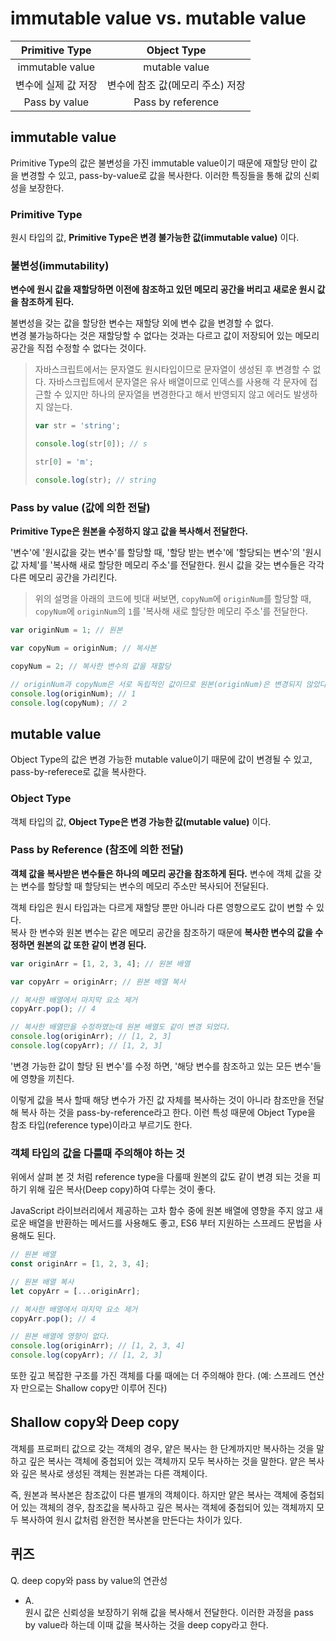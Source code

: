 # immutable value vs. mutable value



|   Primitive Type    |           Object Type            |
| :-----------------: | :------------------------------: |
|   immutable value   |          mutable value           |
| 변수에 실제 값 저장 | 변수에 참조 값(메모리 주소) 저장 |
|    Pass by value    |        Pass by reference         |



## immutable value

Primitive Type의 값은 불변성을 가진 immutable value이기 때문에 재할당 만이 값을 변경할 수 있고, pass-by-value로 값을 복사한다. 이러한 특징들을 통해 값의 신뢰성을 보장한다.



### Primitive Type

원시 타입의 값, **Primitive Type은 변경 불가능한 값(immutable value)** 이다.



### 불변성(immutability)

**변수에 원시 값을 재할당하면 이전에 참조하고 있던 메모리 공간을 버리고 새로운 원시 값을 참조하게 된다.**

불변성을 갖는 값을 할당한 변수는 재할당 외에 변수 값을 변경할 수 없다.  
변경 불가능하다는 것은 재할당할 수 없다는 것과는 다르고 값이 저장되어 있는 메모리 공간을 직접 수정할 수 없다는 것이다. 

> 자바스크립트에서는 문자열도 원시타입이므로 문자열이 생성된 후 변경할 수 없다. 자바스크립트에서 문자열은 유사 배열이므로 인덱스를 사용해 각 문자에 접근할 수 있지만 하나의 문자열을 변경한다고 해서 반영되지 않고 에러도 발생하지 않는다.
>
> ```javascript
> var str = 'string';
> 
> console.log(str[0]); // s
> 
> str[0] = 'm';
> 
> console.log(str); // string
> 
> ```



### Pass by value (값에 의한 전달)

**Primitive Type은 원본을 수정하지 않고 값을 복사해서 전달한다.**

'변수'에 '원시값을 갖는 변수'를 할당할 때, '할당 받는 변수'에 '할당되는 변수'의 '원시값 자체'를 '복사해 새로 할당한 메모리 주소'를 전달한다. 원시 값을 갖는 변수들은 각각 다른 메모리 공간을 가리킨다.

> 위의 설명을 아래의 코드에 빗대 써보면, `copyNum`에 `originNum`를 할당할 때, `copyNum`에 `originNum`의 `1`를 '복사해 새로 할당한 메모리 주소'를 전달한다.

```javascript
var originNum = 1; // 원본

var copyNum = originNum; // 복사본

copyNum = 2; // 복사한 변수의 값을 재할당

// originNum과 copyNum은 서로 독립적인 값이므로 원본(originNum)은 변경되지 않았다.
console.log(originNum); // 1
console.log(copyNum); // 2

```





## mutable value

Object Type의 값은 변경 가능한 mutable value이기 때문에 값이 변경될 수 있고, pass-by-referece로 값을 복사한다.



### Object Type

객체 타입의 값, **Object Type은 변경 가능한 값(mutable value)** 이다.



### Pass by Reference (참조에 의한 전달)

**객체 값을 복사받은 변수들은 하나의 메모리 공간을 참조하게 된다.** 변수에 객체 값을 갖는 변수를 할당할 때 할당되는 변수의 메모리 주소만 복사되어 전달된다.

객체 타입은 원시 타입과는 다르게 재할당 뿐만 아니라 다른 영향으로도 값이 변할 수 있다.  
복사 한 변수와 원본 변수는 같은 메모리 공간을 참조하기 때문에 **복사한 변수의 값을 수정하면 원본의 값 또한 같이 변경 된다.** 

```javascript
var originArr = [1, 2, 3, 4]; // 원본 배열

var copyArr = originArr; // 원본 배열 복사

// 복사한 배열에서 마지막 요소 제거
copyArr.pop(); // 4

// 복사한 배열만을 수정하였는데 원본 배열도 같이 변경 되었다.
console.log(originArr); // [1, 2, 3]
console.log(copyArr); // [1, 2, 3]

```

'변경 가능한 값이 할당 된 변수'를 수정 하면, '해당 변수를 참조하고 있는 모든 변수'들에 영향을 끼친다.

이렇게 값을 복사 할때 해당 변수가 가진 값 자체를 복사하는 것이 아니라 참조만을 전달해 복사 하는 것을 pass-by-reference라고 한다. 이런 특성 때문에 Object Type을 참조 타입(reference type)이라고 부르기도 한다.



### 객체 타입의 값을 다룰때 주의해야 하는 것

위에서 살펴 본 것 처럼 reference type을 다룰때 원본의 값도 같이 변경 되는 것을 피하기 위해 깊은 복사(Deep copy)하여 다루는 것이 좋다.

JavaScript 라이브러리에서 제공하는 고차 함수 중에 원본 배열에 영향을 주지 않고 새로운 배열을 반환하는 메서드를 사용해도 좋고, ES6 부터 지원하는 스프레드 문법을 사용해도 된다.

```javascript
// 원본 배열
const originArr = [1, 2, 3, 4];

// 원본 배열 복사
let copyArr = [...originArr];

// 복사한 배열에서 마지막 요소 제거
copyArr.pop(); // 4

// 원본 배열에 영향이 없다.
console.log(originArr); // [1, 2, 3, 4]
console.log(copyArr); // [1, 2, 3]

```

또한 깊고 복잡한 구조를 가진 객체를 다룰 때에는 더 주의해야 한다. 
(예: 스프레드 연산자 만으로는 Shallow copy만 이루어 진다)





## Shallow copy와 Deep copy

객체를 프로퍼티 값으로 갖는 객체의 경우, 얕은 복사는 한 단계까지만 복사하는 것을 말하고 깊은 복사는 객체에 중첩되어 있는 객체까지 모두 복사하는 것을 말한다. 얕은 복사와 깊은 복사로 생성된 객체는 원본과는 다른 객체이다. 

즉, 원본과 복사본은 참조값이 다른 별개의 객체이다. 하지만 얕은 복사는 객체에 중첩되어 있는 객체의 경우, 참조값을 복사하고 깊은 복사는 객체에 중첩되어 있는 객체까지 모두 복사하여 원시 값처럼 완전한 복사본을 만든다는 차이가 있다.





## 퀴즈

Q. deep copy와 pass by value의 연관성

- A.  
  원시 값은 신뢰성을 보장하기 위해 값을 복사해서 전달한다. 이러한 과정을 pass by value라 하는데 이때 값을 복사하는 것을 deep copy라고 한다.







